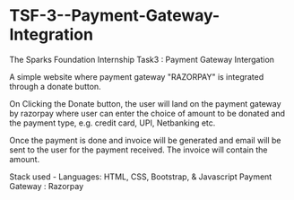 # TSF-3--Payment-Gateway-Integration
The Sparks Foundation Internship Task3 : Payment Gateway Intergation 

A simple website where payment gateway "RAZORPAY" is integrated through a donate button. 

On Clicking the Donate button, the user will land on the payment gateway by razorpay where
user can enter the choice of amount to be donated and the payment type, e.g. credit card, UPI, Netbanking etc.

Once the payment is done and invoice will be generated and email will be sent to the user for the payment received.
The invoice will contain the amount.

Stack used - Languages: HTML, CSS, Bootstrap, &amp; Javascript 
Payment Gateway : Razorpay
